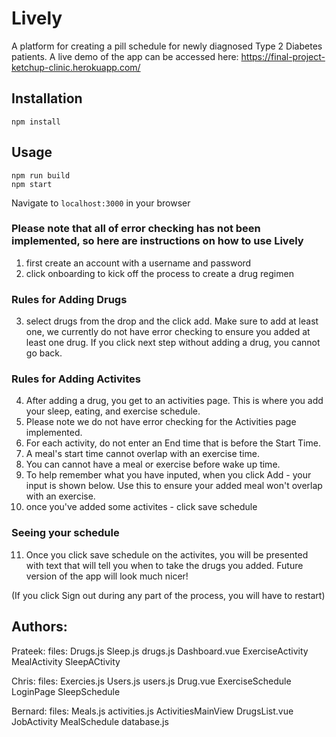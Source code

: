# Lively
A platform for creating a pill schedule for newly diagnosed Type 2 Diabetes patients. A live demo of the app can be accessed here: https://final-project-ketchup-clinic.herokuapp.com/

## Installation
```
npm install
```

## Usage
```
npm run build
npm start
```
Navigate to `localhost:3000` in your browser

### Please note that all of error checking has not been implemented, so here are instructions on how to use Lively
1. first create an account with a username and password
2. click onboarding to kick off the process to create a drug regimen
### Rules for Adding Drugs
3. select drugs from the drop and the click add. Make sure to add at least one, we currently do not have error checking to ensure you added at least one drug. If you click next step without adding a drug, you cannot go back.
### Rules for Adding Activites 
4. After adding a drug, you get to an activities page. This is where you add your sleep, eating, and exercise schedule. 
5. Please note we do not have error checking for the Activities page implemented. 
6. For each activity, do not enter an End time that is before the Start Time. 
7. A meal's start time cannot overlap with an exercise time.
8. You can cannot have a meal or exercise before wake up time. 
9. To help remember what you have inputed, when you click Add - your input is shown below. Use this to ensure your added meal won't overlap with an exercise. 
10. once you've added some activites - click save schedule

### Seeing your schedule
11. Once you click save schedule on the activites, you will be presented with text that will tell you when to take the drugs you added. Future version of the app will look much nicer!

(If you click Sign out during any part of the process, you will have to restart)


## Authors:
Prateek:
    files:
    Drugs.js
    Sleep.js
    drugs.js
    Dashboard.vue
    ExerciseActivity
    MealActivity
    SleepACtivity


Chris:
    files:
    Exercies.js
    Users.js
    users.js
    Drug.vue
    ExerciseSchedule
    LoginPage
    SleepSchedule

Bernard:
    files:
    Meals.js
    activities.js
    ActivitiesMainView
    DrugsList.vue
    JobActivity
    MealSchedule
    database.js